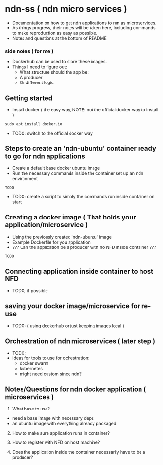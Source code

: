 # ndn-ss ( ndn micro services )
- Documentation on how to get ndn applications to run as microservices.
- As things progress, their notes will be taken here, including commands
to make reproduction as easy as possible.
- Notes and questions at the bottom of README

### side notes ( for me )
- Dockerhub can be used to store these images.
- Things I need to figure out:
	- What structure should the app be:
	- A producer
	- Or different logic


## Getting started
- Install docker ( the easy way, NOTE: not the official docker way to install )
```
sudo apt install docker.io
```
- TODO: switch to the official docker way


## Steps to create an 'ndn-ubuntu' container ready to go for ndn applications
- Create a default base docker ubuntu image
- Run the necessary commands inside the container set up an ndn environment
```
TODO
```
- TODO: create a script to simply the commands run inside container on start


## Creating a docker image ( That holds your application/microservice )
- Using the previously created 'ndn-ubuntu' image
- Example Dockerfile for you application
- ??? Can the application be a producer with no NFD inside container ???
```
TODO
```

## Connecting application inside container to host NFD
- TODO, if possible


## saving your docker image/microservice for re-use
- TODO: ( using dockerhub or just keeping images local )

## Orchestration of ndn microservices ( later step )
- TODO:
- ideas for tools to use for ochestration: 
	* docker swarm
	* kubernetes
	* might need custom since ndn?


## Notes/Questions for ndn docker application ( microservices )

1. What base to use?
* need a base image with necessary deps
* an ubuntu image with everything already packaged

2. How to make sure application runs in container?

3. How to register with NFD on host machine?

4. Does the application inside the container necessarily have to be a producer?
